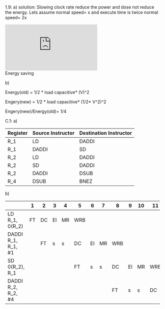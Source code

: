 1.9: a)
solution:
Slowing clock rate reduce the power and dose not reduce the energy. 
Lets assume normal speed= x and execute time is twice normal speed= 2x 

![first equation](https://latex.codecogs.com/gif.latex?%5Cfrac%7B2x-x%7D%7B2x%7D%3D%5Cfrac%7B1%7D%7B2%7D*100%3D%2050%20percent)  
Energy saving

b) 

   Energy(old) = 1/2 * load capacitive* (V)^2
   
   Engery(new) = 1/2 * load capacitive* (1/2* V^2)^2 
   
   Engery(new)/Energy(old)= 1/4
   
C.1: a)
    
|Register|Source Instructor|Destination Instructor|
|--------|---------|---------|
|R_1|LD|DADDI|
|R_1|DADDI|SD|
|R_2|LD|DADDI|
|R_2|SD|DADDI|
|R_2|DADDI|DSUB|
|R_4|DSUB|BNEZ|

b)

||1|2|3|4|5|6|7|8|9|10|11|12|13|14|15|16|
|---|---|---|---|---|---|---|---|---|---|---|---|---|---|---|---|---|
|LD R_1, 0(R_2)|FT|DC|EI|MR|WRB|
|DADDI  R_1, R_1, #1| |FT|s|s|DC|EI|MR|WRB|
|SD 0(R_2), R_1|||||FT|s|s|DC|EI|MR|WRB|
|DADDI  R_2, R_2, #4||||||||FT|s|s|DC|EI|MR|WRB|



   
   
   

   
     
